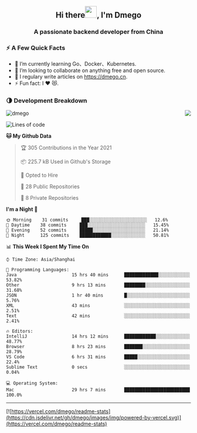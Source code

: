 <h2 align="center">Hi there<img src="https://cdn.jsdelivr.net/gh/dmego/images/img/Hi.gif" height="32" />, I'm Dmego </h2>
<h3 align="center">A passionate backend developer from China</h3>

### ⚡️ A Few Quick Facts

<ul>
    <li> 🌱 I’m currently learning Go、Docker、Kubernetes.</li>
    <li> 👯 I’m looking to collaborate on anything free and open source.</li>
    <li> 📝 I regulary write articles on <a href="https://dmego.cn">https://dmego.cn</a>.</li>
    <li> ⚡ Fun fact: I ❤️ 😻.</li>
</ul>

### 🌗 Development Breakdown

<img src="https://komarev.com/ghpvc/?username=dmego" alt="dmego" />

<img align="right" src="https://readme-stats-dmego.vercel.app/api?username=dmego&show_icons=true&icon_color=1573B3&hide_title=true&text_color=718096&bg_color=00000000&hide_border=true"/>

<!--START_SECTION:waka-->
![Lines of code](https://img.shields.io/badge/From%20Hello%20World%20I%27ve%20Written-242645%20lines%20of%20code-blue)

**🐱 My Github Data** 

> 🏆 305 Contributions in the Year 2021
 > 
> 📦 225.7 kB Used in Github's Storage 
 > 
> 💼 Opted to Hire
 > 
> 📜 28 Public Repositories 
 > 
> 🔑 8 Private Repositories  
 > 
**I'm a Night 🦉** 

```text
🌞 Morning    31 commits     ███░░░░░░░░░░░░░░░░░░░░░░   12.6% 
🌆 Daytime    38 commits     ███░░░░░░░░░░░░░░░░░░░░░░   15.45% 
🌃 Evening    52 commits     █████░░░░░░░░░░░░░░░░░░░░   21.14% 
🌙 Night      125 commits    ████████████░░░░░░░░░░░░░   50.81%

```


📊 **This Week I Spent My Time On** 

```text
⌚︎ Time Zone: Asia/Shanghai

💬 Programming Languages: 
Java                     15 hrs 40 mins      █████████████░░░░░░░░░░░░   53.82% 
Other                    9 hrs 13 mins       ████████░░░░░░░░░░░░░░░░░   31.68% 
JSON                     1 hr 40 mins        █░░░░░░░░░░░░░░░░░░░░░░░░   5.76% 
XML                      43 mins             ░░░░░░░░░░░░░░░░░░░░░░░░░   2.51% 
Text                     42 mins             ░░░░░░░░░░░░░░░░░░░░░░░░░   2.41%

🔥 Editors: 
IntelliJ                 14 hrs 12 mins      ████████████░░░░░░░░░░░░░   48.77% 
Browser                  8 hrs 23 mins       ███████░░░░░░░░░░░░░░░░░░   28.79% 
VS Code                  6 hrs 31 mins       █████░░░░░░░░░░░░░░░░░░░░   22.4% 
Sublime Text             0 secs              ░░░░░░░░░░░░░░░░░░░░░░░░░   0.04%

💻 Operating System: 
Mac                      29 hrs 7 mins       █████████████████████████   100.0%

```


<!--END_SECTION:waka-->

---

[![https://vercel.com/dmego/readme-stats](https://cdn.jsdelivr.net/gh/dmego/images/img/powered-by-vercel.svg)](https://vercel.com/dmego/readme-stats)

